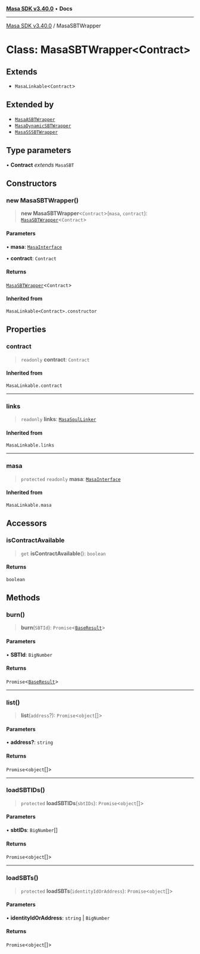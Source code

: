 [**Masa SDK v3.40.0**](../README.md) • **Docs**

***

[Masa SDK v3.40.0](../globals.md) / MasaSBTWrapper

# Class: MasaSBTWrapper\<Contract\>

## Extends

- `MasaLinkable`\<`Contract`\>

## Extended by

- [`MasaASBTWrapper`](MasaASBTWrapper.md)
- [`MasaDynamicSBTWrapper`](MasaDynamicSBTWrapper.md)
- [`MasaSSSBTWrapper`](MasaSSSBTWrapper.md)

## Type parameters

• **Contract** *extends* `MasaSBT`

## Constructors

### new MasaSBTWrapper()

> **new MasaSBTWrapper**\<`Contract`\>(`masa`, `contract`): [`MasaSBTWrapper`](MasaSBTWrapper.md)\<`Contract`\>

#### Parameters

• **masa**: [`MasaInterface`](../interfaces/MasaInterface.md)

• **contract**: `Contract`

#### Returns

[`MasaSBTWrapper`](MasaSBTWrapper.md)\<`Contract`\>

#### Inherited from

`MasaLinkable<Contract>.constructor`

## Properties

### contract

> `readonly` **contract**: `Contract`

#### Inherited from

`MasaLinkable.contract`

***

### links

> `readonly` **links**: [`MasaSoulLinker`](MasaSoulLinker.md)

#### Inherited from

`MasaLinkable.links`

***

### masa

> `protected` `readonly` **masa**: [`MasaInterface`](../interfaces/MasaInterface.md)

#### Inherited from

`MasaLinkable.masa`

## Accessors

### isContractAvailable

> `get` **isContractAvailable**(): `boolean`

#### Returns

`boolean`

## Methods

### burn()

> **burn**(`SBTId`): `Promise`\<[`BaseResult`](../interfaces/BaseResult.md)\>

#### Parameters

• **SBTId**: `BigNumber`

#### Returns

`Promise`\<[`BaseResult`](../interfaces/BaseResult.md)\>

***

### list()

> **list**(`address`?): `Promise`\<`object`[]\>

#### Parameters

• **address?**: `string`

#### Returns

`Promise`\<`object`[]\>

***

### loadSBTIDs()

> `protected` **loadSBTIDs**(`sbtIDs`): `Promise`\<`object`[]\>

#### Parameters

• **sbtIDs**: `BigNumber`[]

#### Returns

`Promise`\<`object`[]\>

***

### loadSBTs()

> `protected` **loadSBTs**(`identityIdOrAddress`): `Promise`\<`object`[]\>

#### Parameters

• **identityIdOrAddress**: `string` \| `BigNumber`

#### Returns

`Promise`\<`object`[]\>
